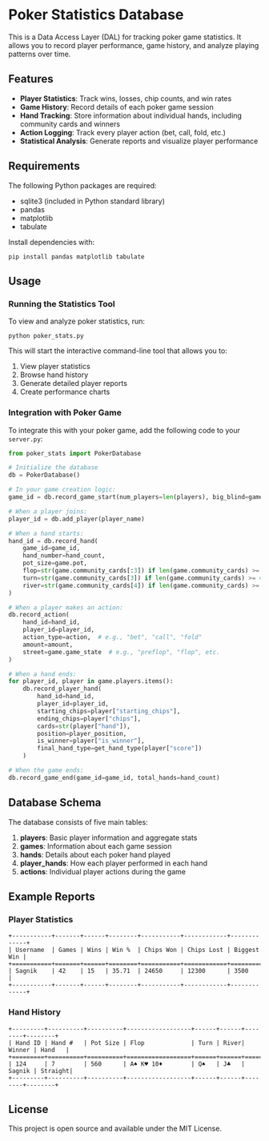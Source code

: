 # Poker Statistics Database

This is a Data Access Layer (DAL) for tracking poker game statistics. It allows you to record player performance, game history, and analyze playing patterns over time.

## Features

- **Player Statistics**: Track wins, losses, chip counts, and win rates
- **Game History**: Record details of each poker game session
- **Hand Tracking**: Store information about individual hands, including community cards and winners
- **Action Logging**: Track every player action (bet, call, fold, etc.)
- **Statistical Analysis**: Generate reports and visualize player performance

## Requirements

The following Python packages are required:
- sqlite3 (included in Python standard library)
- pandas
- matplotlib
- tabulate

Install dependencies with:
```
pip install pandas matplotlib tabulate
```

## Usage

### Running the Statistics Tool

To view and analyze poker statistics, run:
```
python poker_stats.py
```

This will start the interactive command-line tool that allows you to:
1. View player statistics
2. Browse hand history
3. Generate detailed player reports
4. Create performance charts

### Integration with Poker Game

To integrate this with your poker game, add the following code to your `server.py`:

```python
from poker_stats import PokerDatabase

# Initialize the database
db = PokerDatabase()

# In your game creation logic:
game_id = db.record_game_start(num_players=len(players), big_blind=game.big_blind)

# When a player joins:
player_id = db.add_player(player_name)

# When a hand starts:
hand_id = db.record_hand(
    game_id=game_id,
    hand_number=hand_count,
    pot_size=game.pot,
    flop=str(game.community_cards[:3]) if len(game.community_cards) >= 3 else None,
    turn=str(game.community_cards[3]) if len(game.community_cards) >= 4 else None,
    river=str(game.community_cards[4]) if len(game.community_cards) >= 5 else None
)

# When a player makes an action:
db.record_action(
    hand_id=hand_id,
    player_id=player_id,
    action_type=action,  # e.g., "bet", "call", "fold"
    amount=amount,
    street=game.game_state  # e.g., "preflop", "flop", etc.
)

# When a hand ends:
for player_id, player in game.players.items():
    db.record_player_hand(
        hand_id=hand_id,
        player_id=player_id,
        starting_chips=player["starting_chips"],
        ending_chips=player["chips"],
        cards=str(player["hand"]),
        position=player_position,
        is_winner=player["is_winner"],
        final_hand_type=get_hand_type(player["score"])
    )

# When the game ends:
db.record_game_end(game_id=game_id, total_hands=hand_count)
```

## Database Schema

The database consists of five main tables:

1. **players**: Basic player information and aggregate stats
2. **games**: Information about each game session
3. **hands**: Details about each poker hand played
4. **player_hands**: How each player performed in each hand
5. **actions**: Individual player actions during the game

## Example Reports

### Player Statistics
```
+-----------+-------+------+--------+-----------+------------+-------------+
| Username  | Games | Wins | Win %  | Chips Won | Chips Lost | Biggest Win |
+===========+=======+======+========+===========+============+=============+
| Sagnik    | 42    | 15   | 35.71  | 24650     | 12300      | 3500        |
+-----------+-------+------+--------+-----------+------------+-------------+
```

### Hand History
```
+---------+----------+----------+------------------+------+------+--------+--------+
| Hand ID | Hand #   | Pot Size | Flop             | Turn | River| Winner | Hand   |
+=========+==========+==========+==================+======+======+========+========+
| 124     | 7        | 560      | A♠ K♥ 10♦        | Q♠   | J♣   | Sagnik | Straight|
+---------+----------+----------+------------------+------+------+--------+--------+
```

## License

This project is open source and available under the MIT License. 